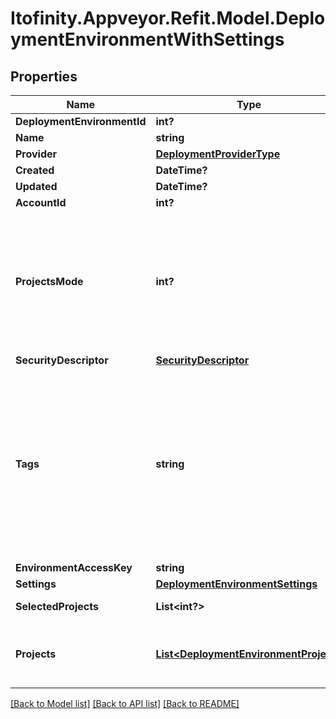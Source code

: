 # Itofinity.Appveyor.Refit.Model.DeploymentEnvironmentWithSettings
## Properties

Name | Type | Description | Notes
------------ | ------------- | ------------- | -------------
**DeploymentEnvironmentId** | **int?** |  | [optional] 
**Name** | **string** |  | [optional] 
**Provider** | [**DeploymentProviderType**](DeploymentProviderType.md) |  | [optional] 
**Created** | **DateTime?** |  | [optional] 
**Updated** | **DateTime?** |  | [optional] 
**AccountId** | **int?** |  | [optional] 
**ProjectsMode** | **int?** | 0 is \&quot;Any project can be deployed to the environment\&quot; 1 is \&quot;Only selected projects can be deployed to the environment\&quot; 2 is \&quot;All except selected projects can be deployed to the environment\&quot; | [optional] 
**SecurityDescriptor** | [**SecurityDescriptor**](SecurityDescriptor.md) |  | [optional] 
**Tags** | **string** | Comma-separated list of environment tags for dynamic grouping. Appears that any input is accepted.  The returned value only contains case-preserving but insensitive unique values where spaces around \&quot;,\&quot; are removed but otherwise preserved.  Empty values and items are allowed. | [optional] 
**EnvironmentAccessKey** | **string** |  | [optional] 
**Settings** | [**DeploymentEnvironmentSettings**](DeploymentEnvironmentSettings.md) |  | [optional] 
**SelectedProjects** | **List&lt;int?&gt;** | Project IDs of selected projects | [optional] 
**Projects** | [**List&lt;DeploymentEnvironmentProject&gt;**](DeploymentEnvironmentProject.md) | Projects available for selection in UI. Only present in response from getEnvironmentSettings.  | [optional] 

[[Back to Model list]](../README.md#documentation-for-models) [[Back to API list]](../README.md#documentation-for-api-endpoints) [[Back to README]](../README.md)

